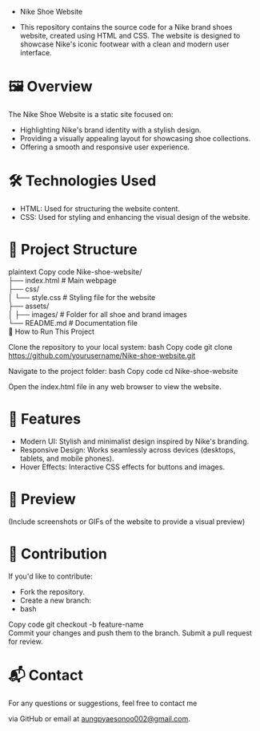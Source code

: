 - Nike Shoe Website

- This repository contains the source code for a Nike brand shoes website, created using HTML and CSS. The website is designed to showcase Nike's iconic footwear with a clean and modern user interface.

# 🖼️ Overview

The Nike Shoe Website is a static site focused on:

- Highlighting Nike's brand identity with a stylish design.
- Providing a visually appealing layout for showcasing shoe collections.
- Offering a smooth and responsive user experience.

# 🛠️ Technologies Used

- HTML: Used for structuring the website content.
- CSS: Used for styling and enhancing the visual design of the website.

# 📁 Project Structure

plaintext
Copy code
Nike-shoe-website/  
├── index.html          # Main webpage  
├── css/  
│   └── style.css       # Styling file for the website  
├── assets/  
│   ├── images/         # Folder for all shoe and brand images  
└── README.md           # Documentation file  
🚀 How to Run This Project

Clone the repository to your local system:
bash
Copy code
git clone https://github.com/yourusername/Nike-shoe-website.git

Navigate to the project folder:
bash
Copy code
cd Nike-shoe-website  

Open the index.html file in any web browser to view the website.

# 🌟 Features

- Modern UI: Stylish and minimalist design inspired by Nike's branding.
- Responsive Design: Works seamlessly across devices (desktops, tablets, and mobile phones).
- Hover Effects: Interactive CSS effects for buttons and images.

# 📸 Preview

(Include screenshots or GIFs of the website to provide a visual preview)

# 🤝 Contribution

If you'd like to contribute:

- Fork the repository.
- Create a new branch:
- bash

Copy code
git checkout -b feature-name  
Commit your changes and push them to the branch.
Submit a pull request for review.

# 📬 Contact
For any questions or suggestions, feel free to contact me 

via GitHub or email at aungpyaesonoo002@gmail.com.

